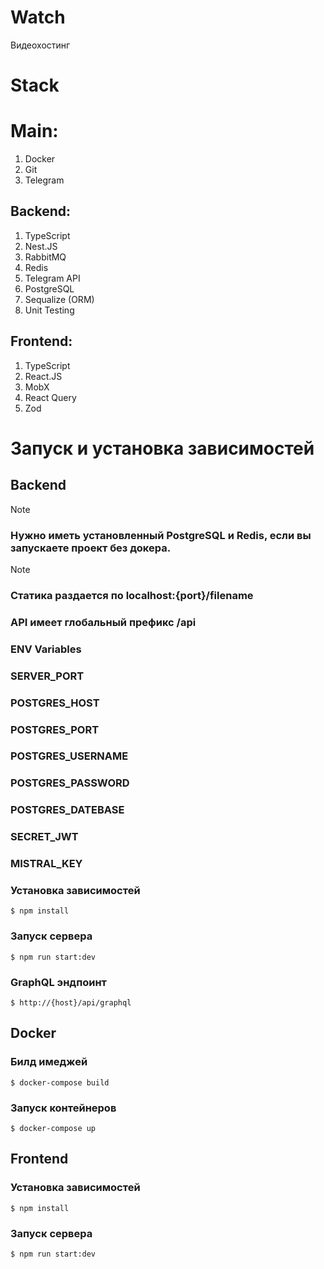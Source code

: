 <h1>Watch</h1>
<p>Видеохостинг</p>

<h1>Stack</h1>

<h1>Main: </h1>

1. Docker
2. Git
3. Telegram

<h2>Backend: </h2>

1. TypeScript
2. Nest.JS
3. RabbitMQ
4. Redis
5. Telegram API
6. PostgreSQL
7. Sequalize (ORM)
8. Unit Testing

<h2>Frontend: </h2>

1. TypeScript
2. React.JS
3. MobX
4. React Query
5. Zod

<h1>Запуск и установка зависимостей</h1>

<h2>Backend</h2>

> [!NOTE]
>
> ### Нужно иметь установленный PostgreSQL и Redis, если вы запускаете проект без докера.

> [!NOTE]
>
> ### Статика раздается по localhost:{port}/filename
>
> ### API имеет глобальный префикс /api
>
> ### ENV Variables
>
> ### SERVER_PORT
>
> ### POSTGRES_HOST
>
> ### POSTGRES_PORT
>
> ### POSTGRES_USERNAME
>
> ### POSTGRES_PASSWORD
>
> ### POSTGRES_DATEBASE
>
> ### SECRET_JWT
>
> ### MISTRAL_KEY

### Установка зависимостей

```
$ npm install
```

### Запуск сервера

```
$ npm run start:dev
```

### GraphQL эндпоинт

```
$ http://{host}/api/graphql
```

<h2>Docker</h2>

### Билд имеджей

```
$ docker-compose build
```

### Запуск контейнеров

```
$ docker-compose up
```

<h2>Frontend</h2>

### Установка зависимостей

```
$ npm install
```

### Запуск сервера

```
$ npm run start:dev
```
